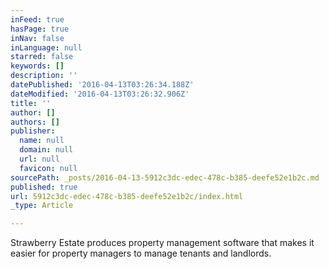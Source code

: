 ```yaml
---
inFeed: true
hasPage: true
inNav: false
inLanguage: null
starred: false
keywords: []
description: ''
datePublished: '2016-04-13T03:26:34.188Z'
dateModified: '2016-04-13T03:26:32.906Z'
title: ''
author: []
authors: []
publisher:
  name: null
  domain: null
  url: null
  favicon: null
sourcePath: _posts/2016-04-13-5912c3dc-edec-478c-b385-deefe52e1b2c.md
published: true
url: 5912c3dc-edec-478c-b385-deefe52e1b2c/index.html
_type: Article

---
```

Strawberry Estate produces property management software that makes it easier for property managers to manage tenants and landlords.